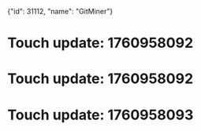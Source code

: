 {"id": 31112, "name": "GitMiner"}

# Touch update: 1760958092

# Touch update: 1760958092

# Touch update: 1760958093
